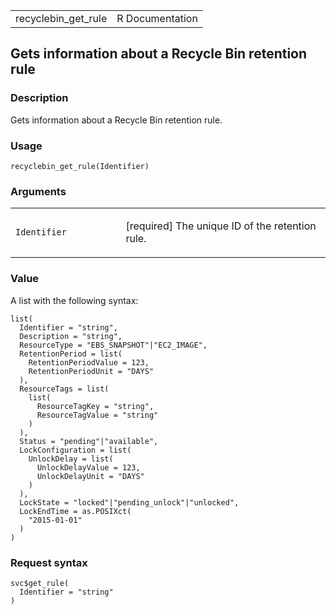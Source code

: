 <table style="width: 100%;">
<tbody>
<tr class="odd">
<td>recyclebin_get_rule</td>
<td style="text-align: right;">R Documentation</td>
</tr>
</tbody>
</table>

## Gets information about a Recycle Bin retention rule

### Description

Gets information about a Recycle Bin retention rule.

### Usage

    recyclebin_get_rule(Identifier)

### Arguments

<table>
<colgroup>
<col style="width: 35%" />
<col style="width: 65%" />
</colgroup>
<tbody>
<tr class="odd">
<td><code id="recyclebin_get_rule_:_Identifier">Identifier</code></td>
<td><p>[required] The unique ID of the retention rule.</p></td>
</tr>
</tbody>
</table>

### Value

A list with the following syntax:

    list(
      Identifier = "string",
      Description = "string",
      ResourceType = "EBS_SNAPSHOT"|"EC2_IMAGE",
      RetentionPeriod = list(
        RetentionPeriodValue = 123,
        RetentionPeriodUnit = "DAYS"
      ),
      ResourceTags = list(
        list(
          ResourceTagKey = "string",
          ResourceTagValue = "string"
        )
      ),
      Status = "pending"|"available",
      LockConfiguration = list(
        UnlockDelay = list(
          UnlockDelayValue = 123,
          UnlockDelayUnit = "DAYS"
        )
      ),
      LockState = "locked"|"pending_unlock"|"unlocked",
      LockEndTime = as.POSIXct(
        "2015-01-01"
      )
    )

### Request syntax

    svc$get_rule(
      Identifier = "string"
    )
